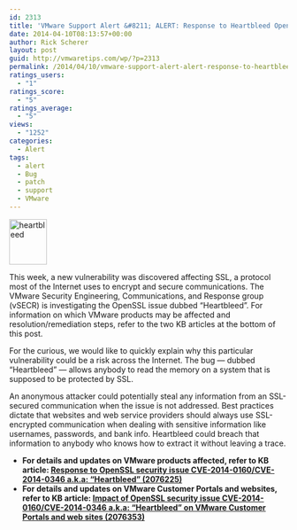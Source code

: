 ```yaml
---
id: 2313
title: 'VMware Support Alert &#8211; ALERT: Response to Heartbleed OpenSSL security issue'
date: 2014-04-10T08:13:57+00:00
author: Rick Scherer
layout: post
guid: http://vmwaretips.com/wp/?p=2313
permalink: /2014/04/10/vmware-support-alert-alert-response-to-heartbleed-openssl-security-issue/
ratings_users:
  - "1"
ratings_score:
  - "5"
ratings_average:
  - "5"
views:
  - "1252"
categories:
  - Alert
tags:
  - alert
  - Bug
  - patch
  - support
  - VMware
---
```

<img class="alignleft size-full wp-image-6136" src="http://bit.ly/1kvpdPN" alt="heartbleed" width="68" height="82" />

This week, a new vulnerability was discovered affecting SSL, a protocol most of the Internet uses to encrypt and secure communications. The VMware Security Engineering, Communications, and Response group (vSECR) is investigating the OpenSSL issue dubbed “Heartbleed”. For information on which VMware products may be affected and resolution/remediation steps, refer to the two KB articles at the bottom of this post.

For the curious, we would like to quickly explain why this particular vulnerability could be a risk across the Internet. The bug — dubbed “Heartbleed” — allows anybody to read the memory on a system that is supposed to be protected by SSL.

An anonymous attacker could potentially steal any information from an SSL-secured communication when the issue is not addressed. Best practices dictate that websites and web service providers should always use SSL-encrypted communication when dealing with sensitive information like usernames, passwords, and bank info. Heartbleed could breach that information to anybody who knows how to extract it without leaving a trace.

  * **For details and updates on VMware products affected, refer to KB article: <a href="http://bit.ly/1kvpdPP" target="_blank">Response to OpenSSL security issue CVE-2014-0160/CVE-2014-0346 a.k.a: “Heartbleed” (2076225)</a>**
  * **For details and updates on VMware Customer Portals and websites, refer to KB article: <a href="http://bit.ly/1gbKKpc" target="_blank">Impact of OpenSSL security issue CVE-2014-0160/CVE-2014-0346 a.k.a: “Heartbleed” on VMware Customer Portals and web sites (2076353)</a>**